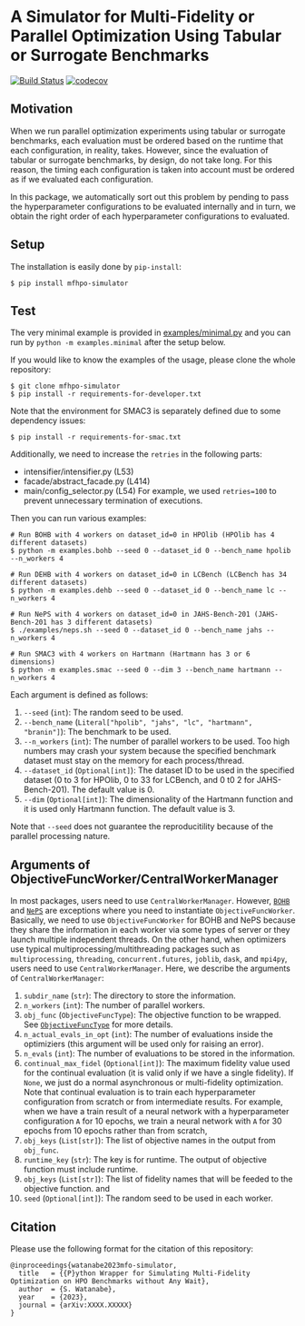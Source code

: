 # A Simulator for Multi-Fidelity or Parallel Optimization Using Tabular or Surrogate Benchmarks

[![Build Status](https://github.com/nabenabe0928/mfhpo-simulator/workflows/Functionality%20test/badge.svg?branch=main)](https://github.com/nabenabe0928/mfhpo-simulator)
[![codecov](https://codecov.io/gh/nabenabe0928/mfhpo-simulator/branch/main/graph/badge.svg?token=ZXWLF1HM2K)](https://codecov.io/gh/nabenabe0928/mfhpo-simulator)

## Motivation

When we run parallel optimization experiments using tabular or surrogate benchmarks, each evaluation must be ordered based on the runtime that each configuration, in reality, takes.
However, since the evaluation of tabular or surrogate benchmarks, by design, do not take long.
For this reason, the timing each configuration is taken into account must be ordered as if we evaluated each configuration.

In this package, we automatically sort out this problem by pending to pass the hyperparameter configurations to be evaluated internally and in turn, we obtain the right order of each hyperparameter configurations to evaluated.

## Setup

The installation is easily done by `pip-install`:

```shell
$ pip install mfhpo-simulator
```

## Test

The very minimal example is provided in [examples/minimal.py](examples/minimal.py) and you can run by `python -m examples.minimal` after the setup below.

If you would like to know the examples of the usage, please clone the whole repository:

```shell
$ git clone mfhpo-simulator
$ pip install -r requirements-for-developer.txt
```

Note that the environment for SMAC3 is separately defined due to some dependency issues:

```shell
$ pip install -r requirements-for-smac.txt
```

Additionally, we need to increase the `retries` in the following parts:
- intensifier/intensifier.py (L53)
- facade/abstract_facade.py (L414)
- main/config_selector.py (L54)
For example, we used `retries=100` to prevent unnecessary termination of executions.

Then you can run various examples:

```shell
# Run BOHB with 4 workers on dataset_id=0 in HPOlib (HPOlib has 4 different datasets)
$ python -m examples.bohb --seed 0 --dataset_id 0 --bench_name hpolib --n_workers 4

# Run DEHB with 4 workers on dataset_id=0 in LCBench (LCBench has 34 different datasets)
$ python -m examples.dehb --seed 0 --dataset_id 0 --bench_name lc --n_workers 4

# Run NePS with 4 workers on dataset_id=0 in JAHS-Bench-201 (JAHS-Bench-201 has 3 different datasets)
$ ./examples/neps.sh --seed 0 --dataset_id 0 --bench_name jahs --n_workers 4

# Run SMAC3 with 4 workers on Hartmann (Hartmann has 3 or 6 dimensions)
$ python -m examples.smac --seed 0 --dim 3 --bench_name hartmann --n_workers 4
```

Each argument is defined as follows:
1. `--seed` (`int`): The random seed to be used.
2. `--bench_name` (`Literal["hpolib", "jahs", "lc", "hartmann", "branin"]`): The benchmark to be used.
3. `--n_workers` (`int`): The number of parallel workers to be used. Too high numbers may crash your system because the specified benchmark dataset must stay on the memory for each process/thread.
4. `--dataset_id` (`Optional[int]`): The dataset ID to be used in the specified dataset (0 to 3 for HPOlib, 0 to 33 for LCBench, and 0 t0 2 for JAHS-Bench-201). The default value is 0.
5. `--dim` (`Optional[int]`): The dimensionality of the Hartmann function and it is used only Hartmann function. The default value is 3.

Note that `--seed` does not guarantee the reproducitility because of the parallel processing nature.

## Arguments of ObjectiveFuncWorker/CentralWorkerManager

In most packages, users need to use `CentralWorkerManager`.
However, [`BOHB`](https://github.com/automl/hpBandSter/) and [`NePS`](https://github.com/automl/neps) are exceptions where you need to instantiate `ObjectiveFuncWorker`.
Basically, we need to use `ObjectiveFuncWorker` for BOHB and NePS because they share the information in each worker via some types of server or they launch multiple independent threads.
On the other hand, when optimizers use typical multiprocessing/multithreading packages such as `multiprocessing`, `threading`, `concurrent.futures`, `joblib`, `dask`, and `mpi4py`, users need to use `CentralWorkerManager`.
Here, we describe the arguments of `CentralWorkerManager`:
1. `subdir_name` (`str`): The directory to store the information.
2. `n_workers` (`int`): The number of parallel workers.
3. `obj_func` (`ObjectiveFuncType`): The objective function to be wrapped. See [`ObjectiveFuncType`](https://github.com/nabenabe0928/mfhpo-simulator/blob/main/benchmark_simulator/_constants.py#L10-L43) for more details.
4. `n_actual_evals_in_opt` (`int`): The number of evaluations inside the optimiziers (this argument will be used only for raising an error).
5. `n_evals` (`int`): The number of evaluations to be stored in the information.
6. `continual_max_fidel` (`Optional[int]`): The maximum fidelity value used for the continual evaluation (it is valid only if we have a single fidelity). If `None`, we just do a normal asynchronous or multi-fidelity optimization. Note that continual evaluation is to train each hyperparameter configuration from scratch or from intermediate results. For example, when we have a train result of a neural network with a hyperparameter configuration `A` for 10 epochs, we train a neural network with `A` for 30 epochs from 10 epochs rather than from scratch,
7. `obj_keys` (`List[str]`): The list of objective names in the output from `obj_func`.
8. `runtime_key` (`str`): The key is for runtime. The output of objective function must include runtime.
9. `obj_keys` (`List[str]`): The list of fidelity names that will be feeded to the objective function. and
10. `seed` (`Optional[int]`): The random seed to be used in each worker.

## Citation

Please use the following format for the citation of this repository:

```
@inproceedings{watanabe2023mfo-simulator,
  title   = {{P}ython Wrapper for Simulating Multi-Fidelity Optimization on HPO Benchmarks without Any Wait},
  author  = {S. Watanabe},
  year    = {2023},
  journal = {arXiv:XXXX.XXXXX}
}
```
